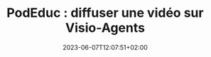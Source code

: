 ---
title: "PodEduc : diffuser une vidéo sur Visio-Agents"
date: 2023-06-07T12:07:51+02:00
draft: false
urlvideo: "https://podeduc.apps.education.fr/tutoriels-pod-educ/video/0081-partager-une-video-dans-big-blue-button/"
pdf: "TutoPdf_PartagerUneVideoDansBBB.pdf"
poidspdf: "631 ko"
icone: "bi bi-share"
---